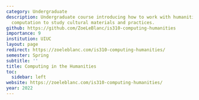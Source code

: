 ```yaml
---
category: Undergraduate
description: Undergraduate course introducing how to work with humanities data and
  computation to study cultural materials and practices.
github: https://github.com/ZoeLeBlanc/is310-computing-humanities
importance: 9
institution: UIUC
layout: page
redirect: https://zoeleblanc.com/is310-computing-humanities/
semester: Spring
subtitle: ''
title: Computing in the Humanities
toc:
  sidebar: left
website: https://zoeleblanc.com/is310-computing-humanities/
year: 2022
---
```


